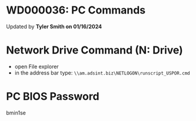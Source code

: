 # WD000036: PC Commands
Updated by **Tyler Smith on 01/16/2024**

# Network Drive Command (N: Drive)

- open File explorer
- in the address bar type: `\\am.adsint.biz\NETLOGON\runscript_USPOR.cmd`

# PC BIOS Password

bmin1se
